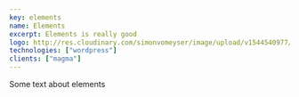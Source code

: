 ```yaml
---
key: elements
name: Elements
excerpt: Elements is really good
logo: http://res.cloudinary.com/simonvomeyser/image/upload/v1544540977/simonvomeyser.de/listicon-cyrcus.png
technologies: ["wordpress"]
clients: ["magma"]
---
```


Some text about elements

